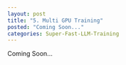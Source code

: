 ```yaml
---
layout: post
title: "5. Multi GPU Training"
posted: "Coming Soon..."
categories: Super-Fast-LLM-Training
---
```

Coming Soon...